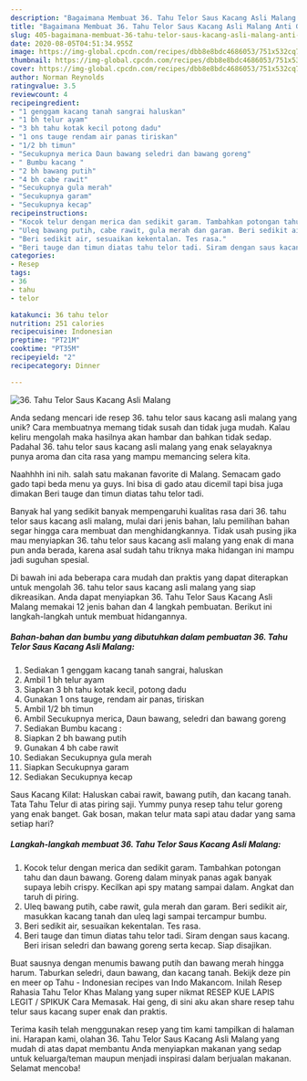 ```yaml
---
description: "Bagaimana Membuat 36. Tahu Telor Saus Kacang Asli Malang Anti Gagal"
title: "Bagaimana Membuat 36. Tahu Telor Saus Kacang Asli Malang Anti Gagal"
slug: 405-bagaimana-membuat-36-tahu-telor-saus-kacang-asli-malang-anti-gagal
date: 2020-08-05T04:51:34.955Z
image: https://img-global.cpcdn.com/recipes/dbb8e8bdc4686053/751x532cq70/36-tahu-telor-saus-kacang-asli-malang-foto-resep-utama.jpg
thumbnail: https://img-global.cpcdn.com/recipes/dbb8e8bdc4686053/751x532cq70/36-tahu-telor-saus-kacang-asli-malang-foto-resep-utama.jpg
cover: https://img-global.cpcdn.com/recipes/dbb8e8bdc4686053/751x532cq70/36-tahu-telor-saus-kacang-asli-malang-foto-resep-utama.jpg
author: Norman Reynolds
ratingvalue: 3.5
reviewcount: 4
recipeingredient:
- "1 genggam kacang tanah sangrai haluskan"
- "1 bh telur ayam"
- "3 bh tahu kotak kecil potong dadu"
- "1 ons tauge rendam air panas tiriskan"
- "1/2 bh timun"
- "Secukupnya merica Daun bawang seledri dan bawang goreng"
- " Bumbu kacang "
- "2 bh bawang putih"
- "4 bh cabe rawit"
- "Secukupnya gula merah"
- "Secukupnya garam"
- "Secukupnya kecap"
recipeinstructions:
- "Kocok telur dengan merica dan sedikit garam. Tambahkan potongan tahu dan daun bawang. Goreng dalam minyak panas agak banyak supaya lebih crispy. Kecilkan api spy matang sampai dalam. Angkat dan taruh di piring."
- "Uleq bawang putih, cabe rawit, gula merah dan garam. Beri sedikit air, masukkan kacang tanah dan uleq lagi sampai tercampur bumbu."
- "Beri sedikit air, sesuaikan kekentalan. Tes rasa."
- "Beri tauge dan timun diatas tahu telor tadi. Siram dengan saus kacang. Beri irisan seledri dan bawang goreng serta kecap. Siap disajikan."
categories:
- Resep
tags:
- 36
- tahu
- telor

katakunci: 36 tahu telor 
nutrition: 251 calories
recipecuisine: Indonesian
preptime: "PT21M"
cooktime: "PT35M"
recipeyield: "2"
recipecategory: Dinner

---
```



![36. Tahu Telor Saus Kacang Asli Malang](https://img-global.cpcdn.com/recipes/dbb8e8bdc4686053/751x532cq70/36-tahu-telor-saus-kacang-asli-malang-foto-resep-utama.jpg)

Anda sedang mencari ide resep 36. tahu telor saus kacang asli malang yang unik? Cara membuatnya memang tidak susah dan tidak juga mudah. Kalau keliru mengolah maka hasilnya akan hambar dan bahkan tidak sedap. Padahal 36. tahu telor saus kacang asli malang yang enak selayaknya punya aroma dan cita rasa yang mampu memancing selera kita.

Naahhhh ini nih. salah satu makanan favorite di Malang. Semacam gado gado tapi beda menu ya guys. Ini bisa di gado atau dicemil tapi bisa juga dimakan Beri tauge dan timun diatas tahu telor tadi.

Banyak hal yang sedikit banyak mempengaruhi kualitas rasa dari 36. tahu telor saus kacang asli malang, mulai dari jenis bahan, lalu pemilihan bahan segar hingga cara membuat dan menghidangkannya. Tidak usah pusing jika mau menyiapkan 36. tahu telor saus kacang asli malang yang enak di mana pun anda berada, karena asal sudah tahu triknya maka hidangan ini mampu jadi suguhan spesial.


Di bawah ini ada beberapa cara mudah dan praktis yang dapat diterapkan untuk mengolah 36. tahu telor saus kacang asli malang yang siap dikreasikan. Anda dapat menyiapkan 36. Tahu Telor Saus Kacang Asli Malang memakai 12 jenis bahan dan 4 langkah pembuatan. Berikut ini langkah-langkah untuk membuat hidangannya.

<!--inarticleads1-->

##### Bahan-bahan dan bumbu yang dibutuhkan dalam pembuatan 36. Tahu Telor Saus Kacang Asli Malang:

1. Sediakan 1 genggam kacang tanah sangrai, haluskan
1. Ambil 1 bh telur ayam
1. Siapkan 3 bh tahu kotak kecil, potong dadu
1. Gunakan 1 ons tauge, rendam air panas, tiriskan
1. Ambil 1/2 bh timun
1. Ambil Secukupnya merica, Daun bawang, seledri dan bawang goreng
1. Sediakan  Bumbu kacang :
1. Siapkan 2 bh bawang putih
1. Gunakan 4 bh cabe rawit
1. Sediakan Secukupnya gula merah
1. Siapkan Secukupnya garam
1. Sediakan Secukupnya kecap


Saus Kacang Kilat: Haluskan cabai rawit, bawang putih, dan kacang tanah. Tata Tahu Telur di atas piring saji. Yummy punya resep tahu telur goreng yang enak banget. Gak bosan, makan telur mata sapi atau dadar yang sama setiap hari? 

<!--inarticleads2-->

##### Langkah-langkah membuat 36. Tahu Telor Saus Kacang Asli Malang:

1. Kocok telur dengan merica dan sedikit garam. Tambahkan potongan tahu dan daun bawang. Goreng dalam minyak panas agak banyak supaya lebih crispy. Kecilkan api spy matang sampai dalam. Angkat dan taruh di piring.
1. Uleq bawang putih, cabe rawit, gula merah dan garam. Beri sedikit air, masukkan kacang tanah dan uleq lagi sampai tercampur bumbu.
1. Beri sedikit air, sesuaikan kekentalan. Tes rasa.
1. Beri tauge dan timun diatas tahu telor tadi. Siram dengan saus kacang. Beri irisan seledri dan bawang goreng serta kecap. Siap disajikan.


Buat sausnya dengan menumis bawang putih dan bawang merah hingga harum. Taburkan seledri, daun bawang, dan kacang tanah. Bekijk deze pin en meer op Tahu - Indonesian recipes van Indo Makancom. Inilah Resep Rahasia Tahu Telor Khas Malang yang super nikmat RESEP KUE LAPIS LEGIT / SPIKUK Cara Memasak. Hai geng, di sini aku akan share resep tahu telur saus kacang super enak dan praktis. 

Terima kasih telah menggunakan resep yang tim kami tampilkan di halaman ini. Harapan kami, olahan 36. Tahu Telor Saus Kacang Asli Malang yang mudah di atas dapat membantu Anda menyiapkan makanan yang sedap untuk keluarga/teman maupun menjadi inspirasi dalam berjualan makanan. Selamat mencoba!
